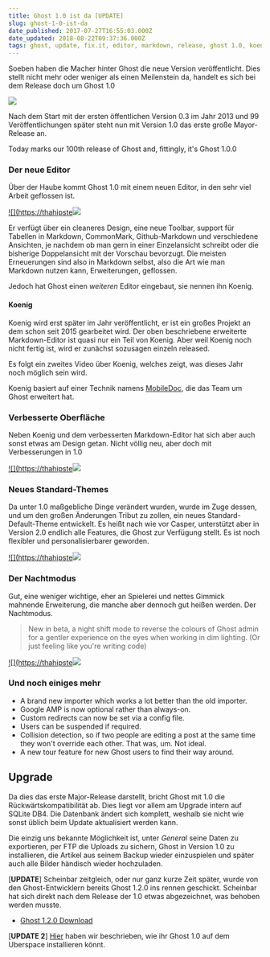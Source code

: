 ```yaml
---
title: Ghost 1.0 ist da [UPDATE]
slug: ghost-1-0-ist-da
date_published: 2017-07-27T16:55:03.000Z
date_updated: 2018-08-22T09:37:36.000Z
tags: ghost, update, fix.it, editor, markdown, release, ghost 1.0, koenig, ghost 1.2.0
---
```


Soeben haben die Macher hinter Ghost die neue Version veröffentlicht. Dies stellt nicht mehr oder weniger als einen Meilenstein da, handelt es sich bei dem Release doch um Ghost 1.0

![](__GHOST_URL__/content/images/2017/07/Bildschirmfoto-2017-07-27-um-17.33.04.png)

Nach dem Start mit der ersten öffentlichen Version 0.3 im Jahr 2013 und 99 Veröffentlichungen später steht nun mit Version 1.0 das erste große Mayor-Release an.

Today marks our 100th release of Ghost and, fittingly, it's Ghost 1.0.0

### Der neue Editor

Über der Haube kommt Ghost 1.0 mit einem neuen Editor, in den sehr viel Arbeit geflossen ist.

[![](https://thahipste![](https://thahipster.dehttps://thahipster.de/content/images/2017/07/editor.png)](/content/images/2017/07/editor.png)

Er verfügt über ein cleaneres Design, eine neue Toolbar, support für Tabellen in Markdown, CommonMark, Github-Markdown und verschiedene Ansichten, je nachdem ob man gern in einer Einzelansicht schreibt oder die bisherige Doppelansicht mit der Vorschau bevorzugt. Die meisten Erneuerungen sind also in Markdown selbst, also die Art wie man Markdown nutzen kann, Erweiterungen, geflossen.

Jedoch hat Ghost einen *weiteren* Editor eingebaut, sie nennen ihn Koenig.

#### Koenig

Koenig wird erst später im Jahr veröffentlicht, er ist ein großes Projekt an dem schon seit 2015 gearbeitet wird. Der oben beschriebene erweiterte Markdown-Editor ist quasi nur ein Teil von Koenig. Aber weil Koenig noch nicht fertig ist, wird er zunächst sozusagen einzeln released.

Es folgt ein zweites Video über Koenig, welches zeigt, was dieses Jahr noch möglich sein wird.

Koenig basiert auf einer Technik namens [MobileDoc](https://github.com/bustle/mobiledoc-kit), die das Team um Ghost erweitert hat.

### Verbesserte Oberfläche

Neben Koenig und dem verbesserten Markdown-Editor hat sich aber auch sonst etwas am Design getan. Nicht völlig neu, aber doch mit Verbesserungen in 1.0

[![](https://thahipste![](https://thahipster.dehttps://thahipster.de/content/images/2017/07/content.png)](/content/images/2017/07/content.png)

### Neues Standard-Themes

Da unter 1.0 maßgebliche Dinge verändert wurden, wurde im Zuge dessen, und um den großen Änderungen Tribut zu zollen, ein neues Standard-Default-Theme entwickelt. Es heißt nach wie vor Casper, unterstützt aber in Version 2.0 endlich alle Features, die Ghost zur Verfügung stellt. Es ist noch flexibler und personalisierbarer geworden.

[![](https://thahipste![](https://thahipster.dehttps://thahipster.de/content/images/2017/07/casper.jpg)](/content/images/2017/07/casper.jpg)

### Der Nachtmodus

Gut, eine weniger wichtige, eher an Spielerei und nettes Gimmick mahnende Erweiterung, die manche aber dennoch gut heißen werden. Der Nachtmodus.

> New in beta, a night shift mode to reverse the colours of Ghost admin for a gentler experience on the eyes when working in dim lighting. (Or just feeling like you're writing code)

[![](https://thahipste![](https://thahipster.dehttps://thahipster.de/content/images/2017/07/nightshift.png)](/content/images/2017/07/nightshift.png)

### Und noch einiges mehr

- A brand new importer which works a lot better than the old importer.
- Google AMP is now optional rather than always-on.
- Custom redirects can now be set via a config file.
- Users can be suspended if required.
- Collision detection, so if two people are editing a post at the same time they won't override each other. That was, um. Not ideal.
- A new tour feature for new Ghost users to find their way around.

## Upgrade

Da dies das erste Major-Release darstellt, bricht Ghost mit 1.0 die Rückwärtskompatibilität ab. Dies liegt vor allem am Upgrade intern auf SQLite DB4. Die Datenbank ändert sich komplett, weshalb sie nicht wie sonst üblich beim Update aktualisiert werden kann.

Die einzig uns bekannte Möglichkeit ist, unter *General* seine Daten zu exportieren, per FTP die Uploads zu sichern, Ghost in Version 1.0 zu installieren, die Artikel aus seinem Backup wieder einzuspielen und später auch alle Bilder händisch wieder hochzuladen.

[**UPDATE**] Scheinbar zeitgleich, oder nur ganz kurze Zeit später, wurde von den Ghost-Entwicklern bereits Ghost 1.2.0 ins rennen geschickt. Scheinbar hat sich direkt nach dem Release der 1.0 etwas abgezeichnet, was behoben werden musste.

- [Ghost 1.2.0 Download](https://github.com/TryGhost/Ghost/releases/tag/1.2.0)

[**UPDATE 2**] [Hier](__GHOST_URL__/how-to-ghost-1-x-auf-dem-uberspace/) haben wir beschrieben, wie ihr Ghost 1.0 auf dem Uberspace installieren könnt.
